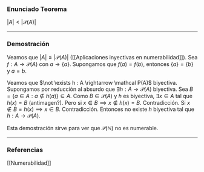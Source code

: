 ### Enunciado Teorema

$|A| < |\mathcal P(A)|$

---
### Demostración

Veamos que $|A| \le |\mathcal P(A)|$ ([[Aplicaciones inyectivas en numerabilidad]]). Sea $f : A \rightarrow \mathcal P(A)$ con $a \rightarrow \{a\}$. Supongamos que $f(a) = f(b)$, entonces $\{a\} = \{b\}$ y $a = b$.

Veamos que $\not \exists h : A \rightarrow \mathcal P(A)$ biyectiva. Supongamos por reducción al absurdo que $\exists h : A \rightarrow \mathcal P(A)$ biyectiva. Sea $B = \{a \in A : a \not \in h(a)\} \subseteq A$. Como $B \in \mathcal P(A)$ y $h$ es biyectiva, $\exists x \in A$ tal que $h(x) = B$ (antimagen?). Pero si $x \in B \implies x \not \in h(x) = B$. Contradicción. Si $x \not \in B = h(x) \implies x \in B$. Contradicción. Entonces no existe $h$ biyectiva tal que $h : A \rightarrow \mathcal P(A)$.

Esta demostración sirve para ver que $\mathcal P(\mathbb N)$ no es numerable.

---
### Referencias

[[Numerabilidad]]
